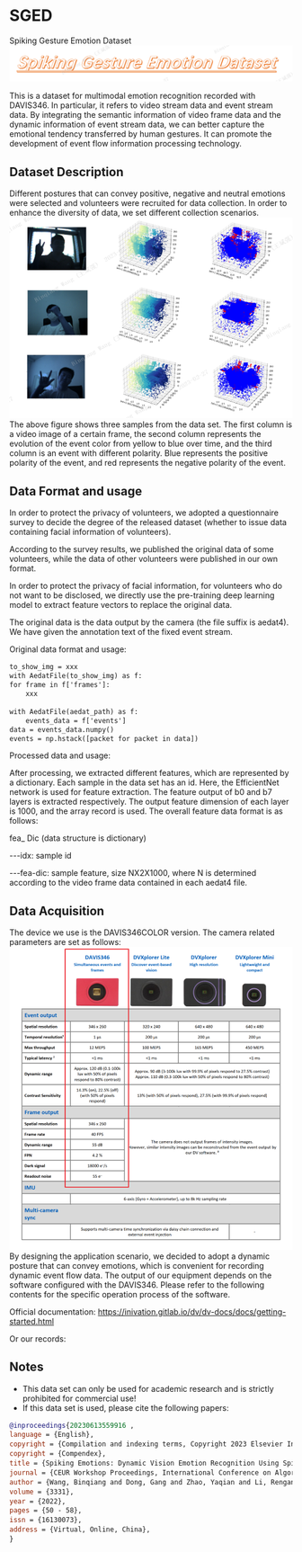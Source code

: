 # SGED
Spiking Gesture Emotion Dataset
 ![](./SGED-Title.png)
 
This is a dataset for multimodal emotion recognition recorded with DAVIS346. In particular, it refers to video stream data and event stream data. By integrating the semantic information of video frame data and the dynamic information of event stream data, we can better capture the emotional tendency transferred by human gestures. It can promote the development of event flow information processing technology.

## Dataset Description
Different postures that can convey positive, negative and neutral emotions were selected and volunteers were recruited for data collection. In order to enhance the diversity of data, we set different collection scenarios.
![](./SGED-example.png)
The above figure shows three samples from the data set. The first column is a video image of a certain frame, the second column represents the evolution of the event color from yellow to blue over time, and the third column is an event with different polarity. Blue represents the positive polarity of the event, and red represents the negative polarity of the event.

## Data Format and usage
In order to protect the privacy of volunteers, we adopted a questionnaire survey to decide the degree of the released dataset (whether to issue data containing facial information of volunteers).

According to the survey results, we published the original data of some volunteers, while the data of other volunteers were published in our own format.

In order to protect the privacy of facial information, for volunteers who do not want to be disclosed, we directly use the pre-training deep learning model to extract feature vectors to replace the original data.

The original data is the data output by the camera (the file suffix is aedat4). We have given the annotation text of the fixed event stream.

Original data format and usage:
```
to_show_img = xxx
with AedatFile(to_show_img) as f:
for frame in f['frames']:
	xxx

with AedatFile(aedat_path) as f:
    events_data = f['events']
data = events_data.numpy()
events = np.hstack([packet for packet in data])

```

Processed data and usage:

After processing, we extracted different features, which are represented by a dictionary. Each sample in the data set has an id. Here, the EfficientNet network is used for feature extraction. The feature output of b0 and b7 layers is extracted respectively. The output feature dimension of each layer is 1000, and the array record is used. The overall feature data format is as follows:

fea_ Dic (data structure is dictionary)

---idx: sample id

---fea-dic: sample feature, size NX2X1000, where N is determined according to the video frame data contained in each aedat4 file.


## Data Acquisition
The device we use is the DAVIS346COLOR version. The camera related parameters are set as follows:
![](./SGED-device.png)
By designing the application scenario, we decided to adopt a dynamic posture that can convey emotions, which is convenient for recording dynamic event flow data. The output of our equipment depends on the software configured with the DAVIS346. Please refer to the following contents for the specific operation process of the software.

Official documentation: https://inivation.gitlab.io/dv/dv-docs/docs/getting-started.html

Or our records:
## Notes
* This data set can only be used for academic research and is strictly prohibited for commercial use!
* If this data set is used, please cite the following papers:
```bibtex
@inproceedings{20230613559916 ,
language = {English},
copyright = {Compilation and indexing terms, Copyright 2023 Elsevier Inc.},
copyright = {Compendex},
title = {Spiking Emotions: Dynamic Vision Emotion Recognition Using Spiking Neural Networks},
journal = {CEUR Workshop Proceedings, International Conference on Algorithms, High Performance Computing and Artificial Intelligence, AHPCAI},
author = {Wang, Binqiang and Dong, Gang and Zhao, Yaqian and Li, Rengang and Yang, Hongbin and Yin, Wenfeng and Liang, Lingyan},
volume = {3331},
year = {2022},
pages = {50 - 58},
issn = {16130073},
address = {Virtual, Online, China},
} 
```
